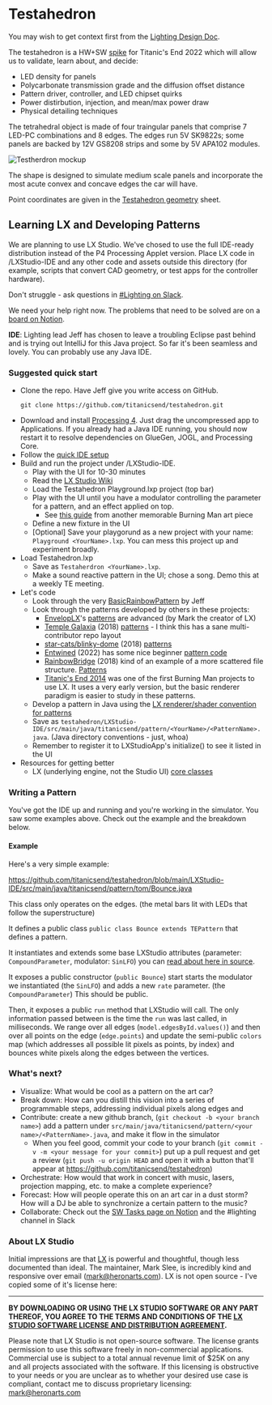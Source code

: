 Testahedron
==

You may wish to get context first from the [Lighting Design Doc](https://docs.google.com/document/d/1YK9umrhOodwnRWGRzYOR1iOocrO6Cf9ZpHF7FWgBKKI/edit#).

The testahedron is a HW+SW [spike](https://en.wikipedia.org/wiki/Spike_(software_development)) for Titanic's End 2022 which will allow us to validate, learn about, and decide:
 
* LED density for panels
* Polycarbonate transmission grade and the diffusion offset distance 
* Pattern driver, controller, and LED chipset quirks
* Power distirbution, injection, and mean/max power draw
* Physical detailing techniques

The tetrahedral object is made of four traingular panels that comprise 7 LED-PC combinations and 8 edges. The edges run 5V SK9822s; some panels are backed by 12V GS8208 strips and some by 5V APA102 modules.

![Testherdron mockup](assets/testahedron.png)

The shape is designed to simulate medium scale panels and incorporate the most acute convex and concave edges the car will have.

Point coordinates are given in the [Testahedron geometry](https://docs.google.com/spreadsheets/d/1xg3VyxFnoMtjiKc9JUttWGl9H9YlJPBahsxc7eyymcE/edit?usp=sharing) sheet.


## Learning LX and Developing Patterns

We are planning to use LX Studio. We've chosed to use the full IDE-ready distribution instead of the P4 Processing Applet version. Place LX code in /LXStudio-IDE and any other code and assets outside this directory (for example, scripts that convert CAD geometry, or test apps for the controller hardware). 

Don't struggle - ask questions in [#Lighting on Slack](https://titanicsend.slack.com/archives/C02L0MDQB2M).

We need your help right now. The problems that need to be solved are on a [board on Notion](https://www.notion.so/titanicsend/d4a7f54ab5f84784b79268e81c9342a7?v=1950f7f8703d498cb51e6e01ec84c577).

**IDE**: Lighting lead Jeff has chosen to leave a troubling Eclipse past behind and is trying out IntelliJ for this Java project. So far it's been seamless and lovely. You can probably use any Java IDE.



### Suggested quick start

* Clone the repo. Have Jeff give you write access on GitHub.
    ```
    git clone https://github.com/titanicsend/testahedron.git
    ```
* Download and install [Processing 4](https://processing.org/download). Just drag the uncompressed app to Applications. If you already had a Java IDE running, you should now restart it to resolve dependencies on GlueGen, JOGL, and Processing Core.
* Follow the [quick IDE setup](IDE%20Setup.md)
* Build and run the project under /LXStudio-IDE.
    * Play with the UI for 10-30 minutes
    * Read the [LX Studio Wiki](https://github.com/heronarts/LXStudio/wiki)
    * Load the Testahedron Playground.lxp project (top bar)
    * Play with the UI until you have a modulator controlling the parameter for a pattern, and an effect applied on top.
       * See [this guide](https://github.com/tracyscott/RainbowStudio/blob/master/LXStudioUserGuide.md) from another memorable Burning Man art piece
    * Define a new fixture in the UI
    * [Optional] Save your playgorund as a new project with your name: `Playground <YourName>.lxp`. You can mess this project up and experiment broadly.
* Load Testahedron.lxp
    * Save as `Testaherdron <YourName>.lxp`. 
    * Make a sound reactive pattern in the UI; chose a song. Demo this at a weekly TE meeting.
* Let's code
    * Look through the very [BasicRainbowPattern](https://github.com/titanicsend/testahedron/blob/main/LXStudio-IDE/src/main/java/titanicsend/pattern/jeff/BasicRainbowPattern.java) by Jeff
    * Look through the patterns developed by others in these projects:
        * [EnvelopLX](https://github.com/EnvelopSound/EnvelopLX)'s [patterns](https://github.com/EnvelopSound/EnvelopLX/blob/master/EnvelopLX/Patterns.pde) are advanced (by Mark the creator of LX)
        * [Temple Galaxia](https://github.com/temple2018/Galaxia) (2018) [patterns](https://github.com/temple2018/Galaxia/tree/master/src/main/java/org/templegalaxia/patterns) - I think this has a sane multi-contributor repo layout
        * [star-cats/blinky-dome](https://github.com/star-cats/blinky-dome) (2018) [patterns](https://github.com/star-cats/blinky-dome/tree/master/src/main/java/com/github/starcats/blinkydome/pattern)
        * [Entwined](https://github.com/squaredproject/Entwined) (2022) has some nice beginner [pattern code](https://github.com/squaredproject/Entwined/blob/master/oldlx/Trees/Patterns_ColinHunt.java)
        * [RainbowBridge](https://github.com/tracyscott/RainbowStudio) (2018) kind of an example of a more scattered file structure. [Patterns](https://github.com/tracyscott/RainbowStudio/tree/master/src/main/java/com/giantrainbow/patterns)
        * [Titanic's End 2014](https://github.com/nottombrown/TitanicsEnd) was one of the first Burning Man projects to use LX. It uses a very early version, but the basic renderer paradigm is easier to study in these patterns.
    * Develop a pattern in Java using the [LX renderer/shader convention for patterns](https://github.com/heronarts/LXStudio/wiki/Learning-LX:-Patterns)
    * Save as `testahedron/LXStudio-IDE/src/main/java/titanicsend/pattern/<YourName>/<PatternName>.java`. (Java directory conventions - just, whoa)
    * Remember to register it to LXStudioApp's initialize() to see it listed in the UI
* Resources for getting better
    * LX (underlying engine, not the Studio UI) [core classes](https://github.com/heronarts/LX/tree/master/src/main/java/heronarts/lx)

### Writing a Pattern

You've got the IDE up and running and you're working in the simulator. You saw some examples above. Check out the example and the breakdown below.

#### Example

Here's a very simple example:

https://github.com/titanicsend/testahedron/blob/main/LXStudio-IDE/src/main/java/titanicsend/pattern/tom/Bounce.java

This class only operates on the edges. (the metal bars lit with LEDs that follow the superstructure)

It defines a public class `public class Bounce extends TEPattern` that defines a pattern.

It instantiates and extends some base LXStudio attributes (parameter: `CompoundParameter`, modulator: `SinLFO`) you can [read about here in source](https://github.com/heronarts/LX/tree/master/src/main/java/heronarts/lx).

It exposes a public constructor (`public Bounce`) start starts the modulator we instantiated (the `SinLFO`) and adds a new `rate` parameter. (the `CompoundParameter`) This should be public.

Then, it exposes a public `run` method that LXStudio will call. The only information passed between is the time the `run` was last called, in milliseconds. We range over all edges (`model.edgesById.values()`) and then over all points on the edge (`edge.points`) and update the semi-public `colors` map (which addresses all possible lit pixels as points, by index) and bounces white pixels along the edges between the vertices.

### What's next?

- Visualize: What would be cool as a pattern on the art car?
- Break down: How can you distill this vision into a series of programmable steps, addressing individual pixels along edges and 
- Contribute: create a new github branch, (`git checkout -b <your branch name>`) add a pattern under `src/main/java/titanicsend/pattern/<your name>/<PatternName>.java`, and make it flow in the simulator
  - When you feel good, commit your code to your branch (`git commit -v -m <your message for your commit>`) put up a pull request and get a review (`git push -u origin HEAD` and open it with a button that'll appear at https://github.com/titanicsend/testahedron)
- Orchestrate: How would that work in concert with music, lasers, projection mapping, etc. to make a complete experience?
- Forecast: How will people operate this on an art car in a dust storm? How will a DJ be able to synchronize a certain pattern to the music?
- Collaborate: Check out the [SW Tasks page on Notion](https://www.notion.so/titanicsend/d4a7f54ab5f84784b79268e81c9342a7?v=1950f7f8703d498cb51e6e01ec84c577) and the #lighting channel in Slack

### About LX Studio

Initial impressions are that [LX](https://github.com/heronarts/LXStudio) is powerful and thoughtful, though less documented than ideal. The maintainer, Mark Slee, is incredibly kind and responsive over email ([mark@heronarts.com](mailto:mark@heronarts.com)). LX is not open source - I've copied some of it's license here:

---

**BY DOWNLOADING OR USING THE LX STUDIO SOFTWARE OR ANY PART THEREOF, YOU AGREE TO THE TERMS AND CONDITIONS OF THE [LX STUDIO SOFTWARE LICENSE AND DISTRIBUTION AGREEMENT](http://lx.studio/license).**

Please note that LX Studio is not open-source software. The license grants permission to use this software freely in non-commercial applications. Commercial use is subject to a total annual revenue limit of $25K on any and all projects associated with the software. If this licensing is obstructive to your needs or you are unclear as to whether your desired use case is compliant, contact me to discuss proprietary licensing: mark@heronarts.com

